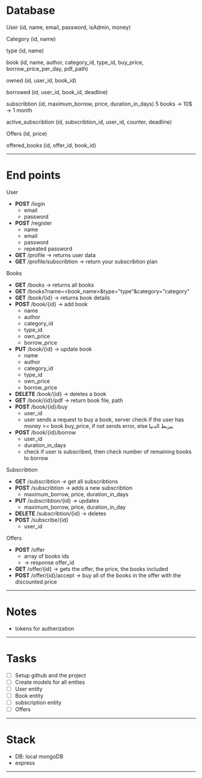 # Database
User
(id, name, email, password, isAdmin, money)

Category
(id, name)

type
(id, name)

book
(id, name, author, category_id, type_id, buy_price, borrow_price_per_day, pdf_path)

owned
(id, user_id, book_id)

borrowed
(id, user_id, book_id, deadline)

subscribtion
(id, maximum_borrow, price, duration_in_days)
5 books -> 10$ -> 1 month

active_subscribtion
(id, subscribtion_id, user_id, counter, deadline)

Offers
(id, price)

offered_books
(id, offer_id, book_id)

---
# End points
User
- **POST** /login 
	- email
	- password
- **POST** /register
	- name
	- email
	- password
	- repeated password
- **GET** /profile -> returns user data
- **GET** /profile/subscribtion -> return your subscribtion plan

Books
- **GET** /books -> returns all books
- **GET** /books?name=<book_name>&type="type"&category="category"
- **GET** /book/{id} -> returns book details
- **POST** /book/{id} -> add book
	- name
	- author
	- category_id
	- type_id
	- own_price
	- borrow_price
- **PUT**  /book/{id} -> update book
	- name
	- author
	- category_id
	- type_id
	- own_price
	- borrow_price
- **DELETE** /book/{id} -> deletes a book
- **GET** /book/{id}/pdf -> return book file, path
- **POST** /book/{id}/buy 
	- user_id
	- user sends a request to buy a book, server check if the user has money >= book buy_price, if not sends error, else بيزبط الدنيا
- **POST** /book/{id}/borrow
	- user_id
	- duration_in_days 
	- check if user is subscribed, then check number of remaining books to borrow

Subscribtion
- **GET** /subscribtion -> get all subscribtions 
- **POST** /subscribtion -> adds a new subscribtion
	- maximum_borrow, price, duration_in_days
- **PUT** /subscribtion/{id} -> updates
	- maximum_borrow, price, duration_in_day
- **DELETE** /subscribtion/{id} -> deletes
- **POST** /subscribe/{id}
	- user_id

Offers
- **POST** /offer 
	- array of books ids
	- -> response offer_id
- **GET** /offer/{id} -> gets the offer, the price, the books included
- **POST** /offer/{id}/accept -> buy all of the books in the offer with the discounted price

---
# Notes
- tokens for autherization

---
# Tasks
- [ ] Setup github and the project
- [ ] Create models for all entites
- [ ] User entity 
- [ ] Book entity
- [ ] subscription entity
- [ ] Offers 

---
# Stack
- DB: local mongoDB
- express

---